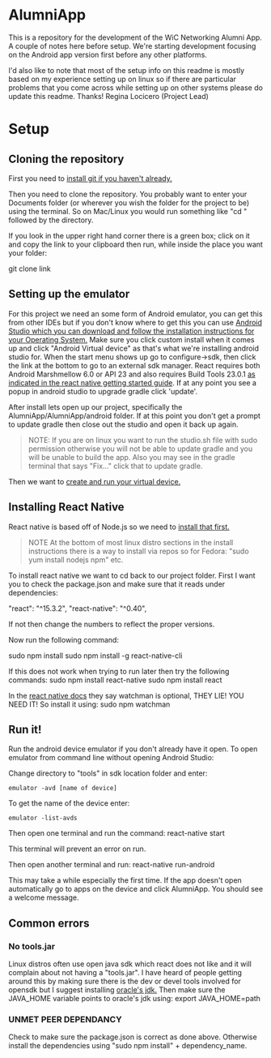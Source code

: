 # AlumniApp
This is a repository for the development of the WiC Networking Alumni App.
A couple of notes here before setup. We're starting development focusing on the
Android app version first before any other platforms.

I'd also like to note that most of the setup info on this readme is mostly based
on my experience setting up on linux so if there are particular problems that
you come across while setting up on other systems please do update this readme.
Thanks!
Regina Locicero (Project Lead)

# Setup

## Cloning the repository
First you need to [install git if you haven't already.](https://git-scm.com/book/en/v2/Getting-Started-Installing-Git)

Then you need to clone the repository. You probably want to enter your Documents folder (or wherever you wish the folder for the project to be) using the terminal. So on Mac/Linux you would run something like "cd " followed by the directory.

If you look in the upper right hand corner there is
a green box; click on it and copy the link to your clipboard then run, while inside the place you want your folder:

  git clone link

## Setting up the emulator
For this project we need an some form of Android emulator, you can get this from
other IDEs but if you don't know where to get this you can use
[Android Studio which you can download and follow the installation instructions for your Operating System.](https://developer.android.com/studio/index.html)
Make sure you click custom install when it comes up and click "Android Virtual device" as
that's what we're installing android studio for. When the start menu shows up go to configure->sdk,
then click the link at the bottom to go to an external sdk manager. React requires both Android Marshmellow 6.0
or API 23 and also requires Build Tools 23.0.1 [as indicated in the react native getting started guide](https://facebook.github.io/react-native/docs/getting-started.html#3-install-the-android-6-0-marshmallow-sdk).
If at any point you see a popup in android studio to upgrade gradle
click 'update'.

After install lets open up our project, specifically the AlumniApp/AlumniApp/android folder.
If at this point you don't get a prompt to update gradle then close out the studio and open it back up again.

> NOTE: If you are on linux you want to run the studio.sh file with sudo permission
otherwise you will not be able to update gradle and you will be unable to build the app.
Also you may see in the gradle terminal that says "Fix..." click that to update gradle.

Then we want to
[create and run your virtual device.](https://developer.android.com/studio/run/managing-avds.html#createavd)

## Installing React Native
React native is based off of Node.js so we need to [install that first.](https://nodejs.org/en/download/)

> NOTE At the bottom of most linux distro sections in the install instructions there is a way to install via repos
so for Fedora: "sudo yum install nodejs npm" etc.

To install react native we want to cd back to our project folder.
First I want you to check the package.json and make sure that it reads under dependencies:

  "react": "^15.3.2",
  "react-native": "^0.40",

If not then change the numbers to reflect the proper versions.

Now run the following command:

  sudo npm install
  sudo npm install -g react-native-cli

If this does not work when trying to run later then try the following commands:
    sudo npm install react-native
    sudo npm install react

In the [react native docs](https://facebook.github.io/react-native/docs/getting-started.html ) they say watchman is optional,
THEY LIE! YOU NEED IT! So install it using:
  sudo npm watchman

## Run it!
Run the android device emulator if you don't already have it open.
To open emulator from command line without opening Android Studio:

Change directory to "tools" in sdk location folder and enter:

    emulator -avd [name of device]

To get the name of the device enter:

    emulator -list-avds

Then open one terminal and run the command:
  react-native start

This terminal will prevent an error on run.

Then open another terminal and run:
  react-native run-android

This may take a while especially the first time.
If the app doesn't open automatically go to apps on the device and click AlumniApp.
You should see a welcome message.

## Common errors

### No tools.jar
Linux distros often use open java sdk which react does not like and it will complain
about not having a "tools.jar". I have heard of people getting around this by making sure
there is the dev or devel tools involved for opensdk but I suggest installing [oracle's jdk.](http://www.oracle.com/technetwork/java/javase/downloads/jdk8-downloads-2133151.html)
Then make sure the JAVA_HOME variable points to oracle's jdk using:
  export JAVA_HOME=path

### UNMET PEER DEPENDANCY
Check to make sure the package.json is correct as done above. Otherwise install the
dependencies using "sudo npm install" + dependency_name.
